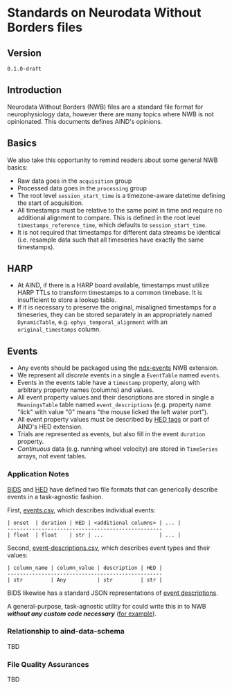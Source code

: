 # Standards on Neurodata Without Borders files

## Version

`0.1.0-draft`

## Introduction

Neurodata Without Borders (NWB) files are a standard file format for neurophysiology data, however there are many topics where NWB is not opinionated. This documents defines AIND's opinions. 

## Basics

We also take this opportunity to remind readers about some general NWB basics:

- Raw data goes in the `acquisition` group
- Processed data goes in the `processing` group
- The root level `session_start_time` is a timezone-aware datetime defining the start of acquisition.
- All timestamps must be relative to the same point in time and require no additional alignment to compare. This is defined in the root level `timestamps_reference_time`, which defaults to `session_start_time`.
- It is not required that timestamps for different data streams be identical (i.e. resample data such that all timeseries have exactly the same timestamps).

## HARP

- At AIND, if there is a HARP board available, timestamps must utilize HARP TTLs to transform timestamps to a common timebase. It is insufficient to store a lookup table.
- If it is necessary to preserve the original, misaligned timestamps for a timeseries, they can be stored separately in an appropriately named `DynamicTable`, e.g. `ephys_temporal_alignment` with an `original_timestamps` column. 

## Events 

- Any events should be packaged using the [ndx-events](https://github.com/rly/ndx-events) NWB extension.
- We represent all *discrete* events in a single a `EventTable` named `events`.
- Events in the events table have a `timestamp` property, along with arbitrary property names (columns) and values.
- All event property values and their descriptions are stored in single a `MeaningsTable` table named `event_descriptions` (e.g. property name "lick" with value "0" means "the mouse licked the left water port").
- All event property values must be described by [HED tags](https://www.hedtags.org/) or part of AIND's HED extension.
- Trials are represented as events, but also fill in the event `duration` property.
- *Continuous* data (e.g. running wheel velocity) are stored in `TimeSeries` arrays, not event tables.

### Application Notes 

[BIDS](https://bids-specification.readthedocs.io/en/stable/) and [HED](https://www.hed-resources.org/en/latest/index.html) have defined two file formats that can generically describe events in a task-agnostic fashion. 

First, [events.csv](https://bids-specification.readthedocs.io/en/stable/modality-specific-files/task-events.html), which describes individual events: 
```
| onset  | duration | HED | <additional columns> | ... |
--------------------------------------------------
| float  | float    | str | ...                  | ... |
```

Second, [event-descriptions.csv](https://www.hed-resources.org/en/latest/BidsAnnotationQuickstart.html#four-column-spreadsheet-format-anchor), which describes event types and their values:
```
| column_name | column_value | description | HED |
--------------------------------------------------
| str         | Any          | str         | str |
```

BIDS likewise has a standard JSON representations of [event descriptions](https://www.hed-resources.org/en/latest/BidsAnnotationQuickstart.html#json-event-sidecars).

A general-purpose, task-agnostic utility for could write this in to NWB ***without any custom code necessary*** ([for example](https://gist.github.com/dyf/3e9aef7330ead36f14f0a11099ab619c)).

### Relationship to aind-data-schema

TBD

### File Quality Assurances

TBD

